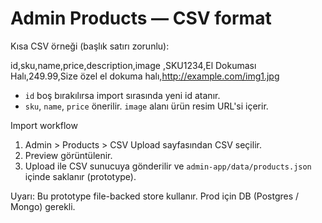 # Admin Products — CSV format

Kısa CSV örneği (başlık satırı zorunlu):

id,sku,name,price,description,image
,SKU1234,El Dokuması Halı,249.99,Size özel el dokuma halı,http://example.com/img1.jpg

- `id` boş bırakılırsa import sırasında yeni id atanır.
- `sku`, `name`, `price` önerilir. `image` alanı ürün resim URL'si içerir.

Import workflow

1. Admin > Products > CSV Upload sayfasından CSV seçilir.
2. Preview görüntülenir.
3. Upload ile CSV sunucuya gönderilir ve `admin-app/data/products.json` içinde saklanır (prototype).

Uyarı: Bu prototype file-backed store kullanır. Prod için DB (Postgres / Mongo) gerekli.
